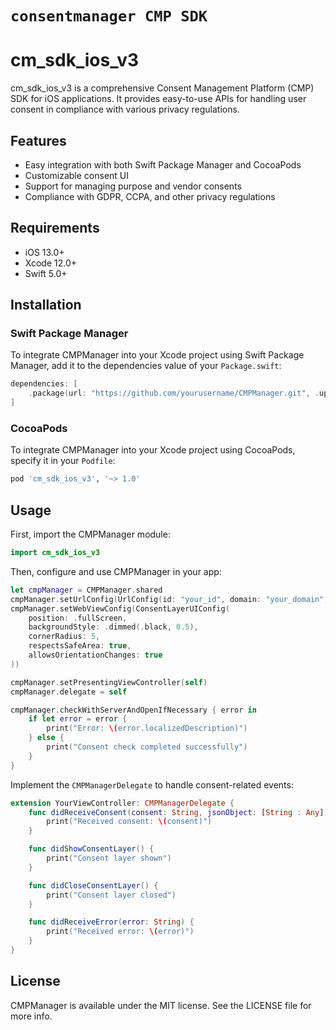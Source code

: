 # ``consentmanager CMP SDK``

# cm_sdk_ios_v3

cm_sdk_ios_v3 is a comprehensive Consent Management Platform (CMP) SDK for iOS applications. It provides easy-to-use APIs for handling user consent in compliance with various privacy regulations.

## Features

- Easy integration with both Swift Package Manager and CocoaPods
- Customizable consent UI
- Support for managing purpose and vendor consents
- Compliance with GDPR, CCPA, and other privacy regulations

## Requirements

- iOS 13.0+
- Xcode 12.0+
- Swift 5.0+

## Installation

### Swift Package Manager

To integrate CMPManager into your Xcode project using Swift Package Manager, add it to the dependencies value of your `Package.swift`:

```swift
dependencies: [
    .package(url: "https://github.com/yourusername/CMPManager.git", .upToNextMajor(from: "1.0.0"))
]
```

### CocoaPods

To integrate CMPManager into your Xcode project using CocoaPods, specify it in your `Podfile`:

```ruby
pod 'cm_sdk_ios_v3', '~> 1.0'
```

## Usage

First, import the CMPManager module:

```swift
import cm_sdk_ios_v3
```

Then, configure and use CMPManager in your app:

```swift
let cmpManager = CMPManager.shared
cmpManager.setUrlConfig(UrlConfig(id: "your_id", domain: "your_domain", language: "EN", appName: "YourApp"))
cmpManager.setWebViewConfig(ConsentLayerUIConfig(
    position: .fullScreen,
    backgroundStyle: .dimmed(.black, 0.5),
    cornerRadius: 5,
    respectsSafeArea: true,
    allowsOrientationChanges: true
))

cmpManager.setPresentingViewController(self)
cmpManager.delegate = self

cmpManager.checkWithServerAndOpenIfNecessary { error in
    if let error = error {
        print("Error: \(error.localizedDescription)")
    } else {
        print("Consent check completed successfully")
    }
}
```

Implement the `CMPManagerDelegate` to handle consent-related events:

```swift
extension YourViewController: CMPManagerDelegate {
    func didReceiveConsent(consent: String, jsonObject: [String : Any]) {
        print("Received consent: \(consent)")
    }

    func didShowConsentLayer() {
        print("Consent layer shown")
    }

    func didCloseConsentLayer() {
        print("Consent layer closed")
    }

    func didReceiveError(error: String) {
        print("Received error: \(error)")
    }
}
```

## License

CMPManager is available under the MIT license. See the LICENSE file for more info.
